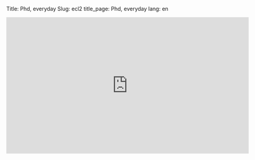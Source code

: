 Title: Phd, everyday
Slug: ecl2 
title_page:  Phd, everyday
lang: en


<iframe width="640" height="360" src="https://www.youtube.com/embed/_M5phKRPfzY" frameborder="0" gesture="media" allowfullscreen></iframe>
